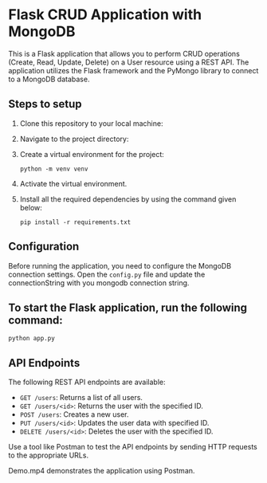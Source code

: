 # Flask CRUD Application with MongoDB

This is a Flask application that allows you to perform CRUD operations (Create, Read, Update, Delete) on a User resource using a REST API. The application utilizes the Flask framework and the PyMongo library to connect to a MongoDB database.

## Steps to setup 

1. Clone this repository to your local machine:

2. Navigate to the project directory:

3. Create a virtual environment for the project:
    ```
    python -m venv venv
    ```
4. Activate the virtual environment.

5. Install all the required dependencies by using the command given below:

   ```
   pip install -r requirements.txt
   ```

## Configuration

Before running the application, you need to configure the MongoDB connection settings. Open the `config.py` file and update the connectionString with you mongodb connection string.



## To start the Flask application, run the following command:

```
python app.py
```


## API Endpoints

The following REST API endpoints are available:

- `GET /users`: Returns a list of all users.
- `GET /users/<id>`: Returns the user with the specified ID.
- `POST /users`: Creates a new user.
- `PUT /users/<id>`: Updates the user data with specified ID.
- `DELETE /users/<id>`: Deletes the user with the specified ID.

Use a tool like Postman to test the API endpoints by sending HTTP requests to the appropriate URLs.

Demo.mp4 demonstrates the application using Postman.


